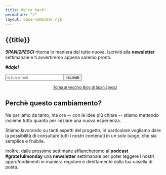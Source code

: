 ```yaml
---
title: We're back!
permalink: "/"
layout: base-noNavbar.njk
---
```

<article>

<h1>{{title}}</h1>

***5PANI2PESCI*** ritorna in maniera del tutto nuova. Iscriviti alla **newsletter** settimanale e ti avvertiremo appena saremo pronti. 

***#daje!***

<form class="newsletter-subscription">
<div style="display:flex; flex-direction: row">
<input type="email" name="email" placeholder="la tua email"/>
<button type="submit">Iscriviti</button>
</div>
</form>

<center>
<small>
<a class="angle" href="https://5p2p.it">
Torna al vecchio Blog di 5pani2pesci</a></small>
</center>


</article>

<article>

## Perchè questo cambiamento?
Ne parliamo da tanto, ma ora -- con le idee più chiare -- stiamo mettendo insieme tutto quanto per iniziare una nuova esperienza.


Stiamo lavorando su tanti aspetti del progetto, in particolare vogliamo dare la possibilità di consultare tutti i nostri contenuti in un solo luogo, che sia semplice e fruibile. 

Inoltre, dalle prossime settimane affiancheremo al <b>podcast</b> <strong>#gratefulmonday</strong> una <b>newsletter</b> settimanale per poter leggere i nostri approfondimenti in maniera regolare e direttamente dalla tua casella di posta.

</article>


<script>
let formElem = document.querySelector(".newsletter-subscription")

formElem.addEventListener("submit", function(e) {
        e.preventDefault()

        let formData = new FormData(formElem)

        let payload = JSON.stringify(Object.fromEntries(formData))

        console.log(payload)
        fetch(
                "/.netlify/functions/newsletter-subscription",
                {
method: "POST",
body: payload,
headers: {'Content-Type': 'application/json;charset=utf-8'}
}
)
        .then(resp => {
            console.log(resp)
            })


        })
</script>
